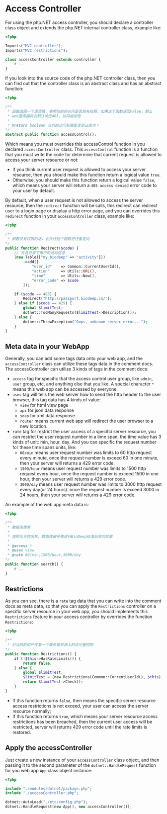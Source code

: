# Access Controller

For using the php.NET access controller, you should declare a controller class object and extends the php.NET internal controller class, example like:

```php
<?php

Imports("MVC.controller");
Imports("MVC.restrictions");

class accessController extends controller {
    # ...
}
```

If you look into the source code of the php.NET controller class, then you can find out that the controller class is an abstract class and has an abstract function:

```php
<?php

/**
 * 函数返回一个逻辑值，表明当前的访问是否具有权限，如果这个函数返回False，那么
 * web服务器将会默认响应403，访问被拒绝
 * 
 * @return boolean 当前的访问权限是否验证成功？
*/
abstract public function accessControl();
```

Which means you must overrides this accessControl function in you declared ``accessController`` class. This ``accessControl`` function is a function that you must write the code for determine that current request is allowed to access your server resource or not:

+ If you think current user request is allowed to access your server resource, then you should make this function return a logical value ``true``.
+ Otherwise, you should make this function return a logical value ``false``, which means your server will return a ``403 access denied`` error code to your user by default.

By default, when a user request is not allowed to access the server resource, then the ``redirect`` function will be calls, this redirect can redirect user to a login page or display a http error page, and you can overrides this ``redirect`` function in your ``accessController`` class, example like:

```php
<?php

/**
 * 假若没有权限的话，会执行这个函数进行重定向
*/
public function Redirect($code) {
    // 并且记录下用户的活动信息
    (new Table(["my_biodeep" => "activity"]))
        ->add([
            "user_id"    => Common::CurrentUserId(),
            "action"     => Utils::URL(),
            "time"       => Utils::Now(),
            "error_code" => $code
        ]);

    if ($code == 403) {
        Redirect("http://passport.biodeep.cn/");
    } else if ($code == 429) {
        global $limitTest;
        dotnet::TooManyRequests($limitTest->Description());
    } else {
        dotnet::ThrowException("Oops, unknown server error...");
    }
} 
```

## Meta data in your WebApp

Generally, you can add some tags data onto your web app, and the ``accessController`` class can utilize these tags data in the comment docs. The accessController can utilize 3 kinds of tags in the comment docs: 

+ ``access`` tag for specific that the access control user group, like ``admin``, ``user`` group, etc, and anything else that you like. A special character ``*`` means this web app can be accessed by everyone.
+ ``uses`` tag will tells the web server how to send the http header to the user browser, this tag data has 4 kinds of value: 
   + ``view`` for html view page
   + ``api`` for json data response
   + ``soap`` for xml data response
   + ``router`` means current web app will redirect the user browser to a new location.
+ ``rate`` tag for restrict the user access of a specifci server resource, you can restrict the user request number in a time span, the time value has 3 kinds of unit: min, hour, day. And you can specific the request number for these time spans units, like:
   + ``60/min`` means user request number was limits to 60 http request every minute, once the request number is exceed 60 in one minute, then your server will returns a 429 error code.
   + ``1500/hour`` means user request number was limits to 1500 http request every hour, once the request number is exceed 1500 in one hour, then your server will returns a 429 error code.
   + ``3000/day`` means user request number was limits to 3000 http request every day(or 24 hours). once the request number is exceed 3000 in 24 hours, then your server will returns a 429 error code. 

An example of the web app meta data is:

```php
<?php

/**
 * 数据库搜索
 * 
 * 按照化合物名称，数据库编号等进行BioDeep标准品库的检索
 * 
 * @access *
 * @uses view
 * @rate 60/min,1500/hour,3000/day
*/
public function search() {
    # ...
}
```

## Restrictions

As you can see, there is a ``rate`` tag data that you can write into the comment docs as meta data, so that you can apply the ``Restrictions`` controller on a specific server resource in your web app, you should implements this ``Restrictions`` feature in your access controller by overrides the function ``Restrictions``:

```php
<?php

/**
 * 对当前的用户在某一个服务器资源上的访问量控制
*/
public function Restrictions() {
    if (!$this->HasRateLimits()) {
        return false;
    } else {
        global $limitTest;
        $limitTest = (new Restrictions(Common::CurrentUserId(), $this));
        return $limitTest->Check();
    }
}
```

+ If this function returns ``false``, then means the specific server resource access restrictions is not exceed, your user can access the server resource normally;
+ If this function returns ``true``, which means your server resource access restrictions has been breached, then the current user access will be restricted, server will returns 429 error code until the rate limits is restored.

## Apply the accessController

Just create a new instance of your ``accessController`` class object, and then passing it to the second parameter of the ``dotnet::HandleRequest`` function for you web app ``App`` class object instance:

```php
<?php

include "./modules/dotnet/package.php";
include "./accessController.php";

dotnet::AutoLoad("./etc/config.php");
dotnet::HandleRequest(new App(), new accessController());
```